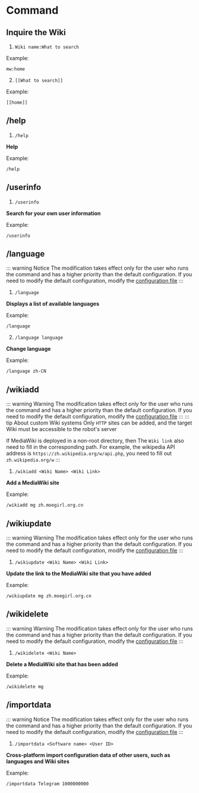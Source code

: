 # Command

## Inquire the Wiki
1. `Wiki name:What to search`

Example:
```
mw:home
```

2. `[[What to search]]`

Example:
```
[[home]]
```

## /help
1. `/help`

**Help**

Example:
```
/help
```

## /userinfo
1. `/userinfo`

**Search for your own user information**

Example:
```
/userinfo
```

## /language
::: warning Notice
The modification takes effect only for the user who runs the command and has a higher priority than the default configuration. If you need to modify the default configuration, modify the [configuration file](How-to-ues/configyml-template.md)
:::

1. `/language`

**Displays a list of available languages**

Example:
```
/language
```

2. `/language language`

**Change language**

Example:
```
/language zh-CN
```

## /wikiadd
::: warning Warning
The modification takes effect only for the user who runs the command and has a higher priority than the default configuration. If you need to modify the default configuration, modify the [configuration file](How-to-ues/configyml-template.md)
:::
::: tip About custom Wiki systems
Only `HTTP` sites can be added, and the target Wiki must be accessible to the robot's server

If MediaWiki is deployed in a non-root directory, then The `Wiki link` also need to fill in the corresponding path. For example, the wikipedia API address is `https://zh.wikipedia.org/w/api.php`, you need to fill out `zh.wikipedia.org/w`
:::

1. `/wikiadd <Wiki Name> <Wiki Link>`

**Add a MediaWiki site**

Example:
```
/wikiadd mg zh.moegirl.org.cn
```

## /wikiupdate
::: warning Warning
The modification takes effect only for the user who runs the command and has a higher priority than the default configuration. If you need to modify the default configuration, modify the [configuration file](How-to-ues/configyml-template.md)
:::

1. `/wikiupdate <Wiki Name> <Wiki Link>`

**Update the link to the MediaWiki site that you have added**

Example:
```
/wikiupdate mg zh.moegirl.org.cn
```

## /wikidelete
::: warning Warning
The modification takes effect only for the user who runs the command and has a higher priority than the default configuration. If you need to modify the default configuration, modify the [configuration file](How-to-ues/configyml-template.md)
:::

1. `/wikidelete <Wiki Name>`

**Delete a MediaWiki site that has been added**

Example:
```
/wikidelete mg
```

## /importdata
::: warning Notice
The modification takes effect only for the user who runs the command and has a higher priority than the default configuration. If you need to modify the default configuration, modify the [configuration file](How-to-ues/configyml-template.md)
:::

1. `/importdata <Software name> <User ID>`

**Cross-platform import configuration data of other users, such as languages and Wiki sites**

Example:
```
/importdata Telegram 1000000000
```

